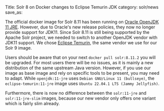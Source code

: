 Title: Solr 8 on Docker changes to Eclipse Temurin JDK
category: solr/news
save_as:

The official docker image for Solr 8.11 has been running on [Oracle OpenJDK 11 JRE](https://hub.docker.com/_/openjdk). However, due to Oracle's new release policies, they now no longer provide support for JDK11. Since Solr 8.11 is still being supported by the Apache Solr project, we needed to switch to another OpenJDK vendor with JDK11 support. We chose [Eclipse Temurin](https://hub.docker.com/_/eclipse-temurin), the same vendor we use for our Solr 9 image.

Users should be aware that on your next `docker pull solr:8.11.2` you will be upgraded. For most users there will be no issues, as it is mainly a new distribution of the same upstream Java version. However, if you use our image as base image and rely on specific tools to be present, you may need to adapt. While `openjdk:11-jre` uses `Debian GNU/Linux 11 (bullseye)`, the `eclipse-temurin:11-jre` image uses `Ubuntu 22.04.1 LTS (Jammy Jellyfish)`.

Furthermore, there is now no difference between the `solr:11-jre` and `solr:11-jre-slim` images, because our new vendor only offers one variant which is fairly slim already. 
